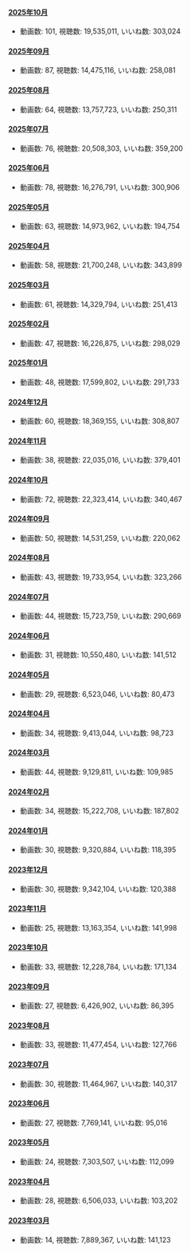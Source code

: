 #### [2025年10月](videos/202510 "wikilink")

-   動画数: 101, 視聴数: 19,535,011, いいね数: 303,024

#### [2025年09月](videos/202509 "wikilink")

-   動画数: 87, 視聴数: 14,475,116, いいね数: 258,081

#### [2025年08月](videos/202508 "wikilink")

-   動画数: 64, 視聴数: 13,757,723, いいね数: 250,311

#### [2025年07月](videos/202507 "wikilink")

-   動画数: 76, 視聴数: 20,508,303, いいね数: 359,200

#### [2025年06月](videos/202506 "wikilink")

-   動画数: 78, 視聴数: 16,276,791, いいね数: 300,906

#### [2025年05月](videos/202505 "wikilink")

-   動画数: 63, 視聴数: 14,973,962, いいね数: 194,754

#### [2025年04月](videos/202504 "wikilink")

-   動画数: 58, 視聴数: 21,700,248, いいね数: 343,899

#### [2025年03月](videos/202503 "wikilink")

-   動画数: 61, 視聴数: 14,329,794, いいね数: 251,413

#### [2025年02月](videos/202502 "wikilink")

-   動画数: 47, 視聴数: 16,226,875, いいね数: 298,029

#### [2025年01月](videos/202501 "wikilink")

-   動画数: 48, 視聴数: 17,599,802, いいね数: 291,733

#### [2024年12月](videos/202412 "wikilink")

-   動画数: 60, 視聴数: 18,369,155, いいね数: 308,807

#### [2024年11月](videos/202411 "wikilink")

-   動画数: 38, 視聴数: 22,035,016, いいね数: 379,401

#### [2024年10月](videos/202410 "wikilink")

-   動画数: 72, 視聴数: 22,323,414, いいね数: 340,467

#### [2024年09月](videos/202409 "wikilink")

-   動画数: 50, 視聴数: 14,531,259, いいね数: 220,062

#### [2024年08月](videos/202408 "wikilink")

-   動画数: 43, 視聴数: 19,733,954, いいね数: 323,266

#### [2024年07月](videos/202407 "wikilink")

-   動画数: 44, 視聴数: 15,723,759, いいね数: 290,669

#### [2024年06月](videos/202406 "wikilink")

-   動画数: 31, 視聴数: 10,550,480, いいね数: 141,512

#### [2024年05月](videos/202405 "wikilink")

-   動画数: 29, 視聴数: 6,523,046, いいね数: 80,473

#### [2024年04月](videos/202404 "wikilink")

-   動画数: 34, 視聴数: 9,413,044, いいね数: 98,723

#### [2024年03月](videos/202403 "wikilink")

-   動画数: 44, 視聴数: 9,129,811, いいね数: 109,985

#### [2024年02月](videos/202402 "wikilink")

-   動画数: 34, 視聴数: 15,222,708, いいね数: 187,802

#### [2024年01月](videos/202401 "wikilink")

-   動画数: 30, 視聴数: 9,320,884, いいね数: 118,395

#### [2023年12月](videos/202312 "wikilink")

-   動画数: 30, 視聴数: 9,342,104, いいね数: 120,388

#### [2023年11月](videos/202311 "wikilink")

-   動画数: 25, 視聴数: 13,163,354, いいね数: 141,998

#### [2023年10月](videos/202310 "wikilink")

-   動画数: 33, 視聴数: 12,228,784, いいね数: 171,134

#### [2023年09月](videos/202309 "wikilink")

-   動画数: 27, 視聴数: 6,426,902, いいね数: 86,395

#### [2023年08月](videos/202308 "wikilink")

-   動画数: 33, 視聴数: 11,477,454, いいね数: 127,766

#### [2023年07月](videos/202307 "wikilink")

-   動画数: 30, 視聴数: 11,464,967, いいね数: 140,317

#### [2023年06月](videos/202306 "wikilink")

-   動画数: 27, 視聴数: 7,769,141, いいね数: 95,016

#### [2023年05月](videos/202305 "wikilink")

-   動画数: 24, 視聴数: 7,303,507, いいね数: 112,099

#### [2023年04月](videos/202304 "wikilink")

-   動画数: 28, 視聴数: 6,506,033, いいね数: 103,202

#### [2023年03月](videos/202303 "wikilink")

-   動画数: 14, 視聴数: 7,889,367, いいね数: 141,123


